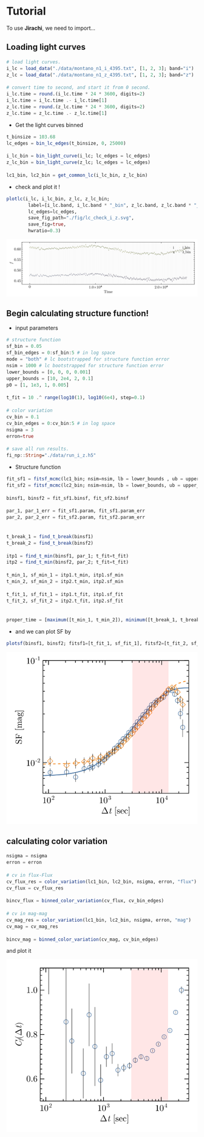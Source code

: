 # Tutorial

To use **Jirachi**, we need to import...



## Loading light curves

```julia
# load light curves.
i_lc = load_data("./data/montano_n1_i_4395.txt", [1, 2, 3]; band="i")
z_lc = load_data("./data/montano_n1_z_4395.txt", [1, 2, 3]; band="z")

# convert time to second, and start it from 0 second.
i_lc.time = round.(i_lc.time * 24 * 3600, digits=2)
i_lc.time = i_lc.time .- i_lc.time[1]
z_lc.time = round.(z_lc.time * 24 * 3600, digits=2)
z_lc.time = z_lc.time .- z_lc.time[1]
```

- Get the light curves binned

```julia
t_binsize = 103.68
lc_edges = bin_lc_edges(t_binsize, 0, 25000)

i_lc_bin = bin_light_curve(i_lc; lc_edges = lc_edges)
z_lc_bin = bin_light_curve(z_lc; lc_edges = lc_edges)

lc1_bin, lc2_bin = get_common_lc(i_lc_bin, z_lc_bin)
```

- check and plot it !

```julia
plotlc(i_lc, i_lc_bin, z_lc, z_lc_bin; 
  		label=[i_lc.band, i_lc.band * "_bin", z_lc.band, z_lc.band * "_bin"], 
  		lc_edges=lc_edges, 
  		save_fig_path="./fig/lc_check_i_z.svg", 
  		save_fig=true, 
  		hwratio=0.3)
```

![lc](../assets/fig/lc_check_i_z.svg)

## Begin calculating structure function!

- input parameters

```julia
# structure function 
sf_bin = 0.05
sf_bin_edges = 0:sf_bin:5 # in log space
mode = "both" # lc bootstrapped for structure function error
nsim = 1000 # lc bootstrapped for structure function error
lower_bounds = [0, 0, 0, 0.001]
upper_bounds = [10, 2e4, 2, 0.1]
p0 = [1, 1e3, 1, 0.005]

t_fit = 10 .^ range(log10(1), log10(6e4), step=0.1)

# color variation
cv_bin = 0.1
cv_bin_edges = 0:cv_bin:5 # in log space
nsigma = 3
erron=true

# save all run results.
fi_np::String="./data/run_i_z.h5"

```



- Structure function

```julia
fit_sf1 = fitsf_mcmc(lc1_bin; nsim=nsim, lb = lower_bounds , ub = upper_bounds, sf_bin_edges=sf_bin_edges, p0=p0, mode = mode)
fit_sf2 = fitsf_mcmc(lc2_bin; nsim=nsim, lb = lower_bounds, ub = upper_bounds, sf_bin_edges=sf_bin_edges, p0=p0, mode = mode)

binsf1, binsf2 = fit_sf1.binsf, fit_sf2.binsf

par_1, par_1_err = fit_sf1.param, fit_sf1.param_err
par_2, par_2_err = fit_sf2.param, fit_sf2.param_err


t_break_1 = find_t_break(binsf1)
t_break_2 = find_t_break(binsf2)

itp1 = find_t_min(binsf1, par_1; t_fit=t_fit)
itp2 = find_t_min(binsf2, par_2; t_fit=t_fit)

t_min_1, sf_min_1 = itp1.t_min, itp1.sf_min
t_min_2, sf_min_2 = itp2.t_min, itp2.sf_min

t_fit_1, sf_fit_1 = itp1.t_fit, itp1.sf_fit
t_fit_2, sf_fit_2 = itp2.t_fit, itp2.sf_fit


proper_time = [maximum([t_min_1, t_min_2]), minimum([t_break_1, t_break_2])]
```


- and we can plot SF by

```julia
plotsf(binsf1, binsf2; fitsf1=[t_fit_1, sf_fit_1], fitsf2=[t_fit_2, sf_fit_2], proper_time = proper_time)
```

![sf](../assets/fig/plot_sf.svg)

## calculating color variation

```julia
nsigma = nsigma
erron = erron

# cv in flux-Flux
cv_flux_res = color_variation(lc1_bin, lc2_bin, nsigma, erron, "flux")
cv_flux = cv_flux_res

bincv_flux = binned_color_variation(cv_flux, cv_bin_edges)

# cv in mag-mag
cv_mag_res = color_variation(lc1_bin, lc2_bin, nsigma, erron, "mag")
cv_mag = cv_mag_res

bincv_mag = binned_color_variation(cv_mag, cv_bin_edges)
```

and plot it

![cv](../assets/fig/plot_cv.svg)

